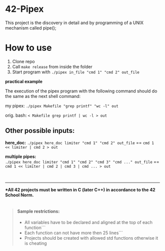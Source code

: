 # 42-Pipex

This project is the discovery in detail and by programming of a UNIX mechanism called pipe();

# How to use
1. Clone repo
2. Call ```make release``` from inside the folder
3. Start program with ```./pipex in_file "cmd 1" "cmd 2" out_file```

**practical example**

The execution of the pipex program with the following command should do the same as the next shell command:

my pipex: ```./pipex Makefile "grep printf" "wc -l" out```

orig. bash: ```< Makefile grep printf | wc -l > out```

## Other possible inputs:
**here_doc:** ```./pipex here_doc limiter "cmd 1" "cmd 2" out_file``` == ```cmd 1 << limiter | cmd 2 > out```

**multiple pipes:** <br>```./pipex here_doc limiter "cmd 1" "cmd 2" "cmd 3" "cmd ..." out_file``` == ```cmd 1 << limiter | cmd 2 | cmd 3 | cmd ... > out```

<br>
<hr>
<b>*All 42 projects must be written in C (later C++) in accordance to the 42 School Norm.<br></b>
<br>

> #### Sample restrictions:
> - All variables have to be declared and aligned at the top of each function```
> - Each function can not have more then 25 lines```
> - Projects should be created with allowed std functions otherwise it is cheating
